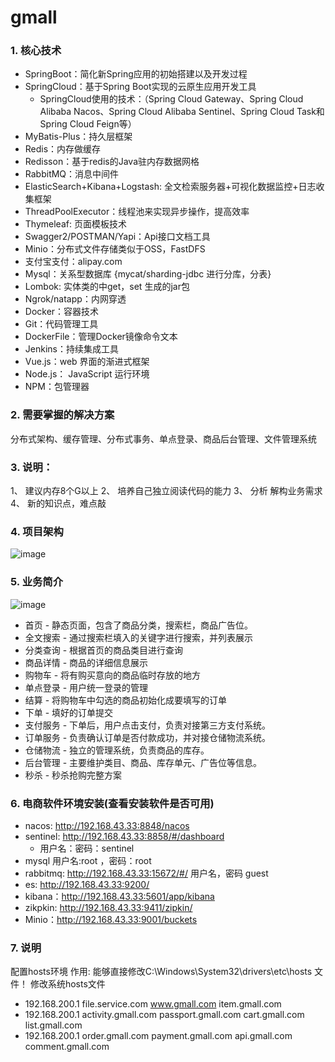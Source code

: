 # gmall
### 1. 核心技术
- SpringBoot：简化新Spring应用的初始搭建以及开发过程
- SpringCloud：基于Spring Boot实现的云原生应用开发工具
  - SpringCloud使用的技术：（Spring Cloud Gateway、Spring Cloud Alibaba Nacos、Spring Cloud Alibaba Sentinel、Spring Cloud Task和Spring Cloud Feign等）
- MyBatis-Plus：持久层框架
- Redis：内存做缓存
- Redisson：基于redis的Java驻内存数据网格
- RabbitMQ：消息中间件
- ElasticSearch+Kibana+Logstash: 全文检索服务器+可视化数据监控+日志收集框架
- ThreadPoolExecutor：线程池来实现异步操作，提高效率
- Thymeleaf: 页面模板技术
- Swagger2/POSTMAN/Yapi：Api接口文档工具
- Minio：分布式文件存储类似于OSS，FastDFS
- 支付宝支付：alipay.com
- Mysql：关系型数据库 {mycat/sharding-jdbc 进行分库，分表}
- Lombok: 实体类的中get，set 生成的jar包
- Ngrok/natapp：内网穿透
- Docker：容器技术
- Git：代码管理工具
- DockerFile：管理Docker镜像命令文本
- Jenkins：持续集成工具
- Vue.js：web 界面的渐进式框架
- Node.js： JavaScript 运行环境
- NPM：包管理器

### 2. 需要掌握的解决方案
 分布式架构、缓存管理、分布式事务、单点登录、商品后台管理、文件管理系统

### 3. 说明：
1、	建议内存8个G以上
2、	培养自己独立阅读代码的能力
3、	分析 解构业务需求
4、	新的知识点，难点敲

### 4. 项目架构

![image](https://user-images.githubusercontent.com/130919429/236773293-f21cb3f7-815f-42fa-97a4-8b8e3ad7aa95.png)


### 5. 业务简介

![image](https://user-images.githubusercontent.com/130919429/236773518-c554bba4-fd55-49f8-8408-95a98aef30ae.png)


- 首页	      - 静态页面，包含了商品分类，搜索栏，商品广告位。
- 全文搜索	  - 通过搜索栏填入的关键字进行搜索，并列表展示
- 分类查询	  - 根据首页的商品类目进行查询
- 商品详情	  - 商品的详细信息展示
- 购物车	     - 将有购买意向的商品临时存放的地方
- 单点登录	  - 用户统一登录的管理
- 结算	      - 将购物车中勾选的商品初始化成要填写的订单
- 下单	      - 填好的订单提交
- 支付服务	  - 下单后，用户点击支付，负责对接第三方支付系统。
- 订单服务	  - 负责确认订单是否付款成功，并对接仓储物流系统。
- 仓储物流	  - 独立的管理系统，负责商品的库存。
- 后台管理	  - 主要维护类目、商品、库存单元、广告位等信息。
- 秒杀	      - 秒杀抢购完整方案

### 6. 电商软件环境安装(查看安装软件是否可用)
- nacos: http://192.168.43.33:8848/nacos
- sentinel: http://192.168.43.33:8858/#/dashboard
  - 用户名：密码：sentinel
- mysql 用户名:root ，密码：root
- rabbitmq: http://192.168.43.33:15672/#/ 用户名，密码 guest 
- es: http://192.168.43.33:9200/
- kibana：http://192.168.43.33:5601/app/kibana
- zikpkin: http://192.168.43.33:9411/zipkin/
- Minio：http://192.168.43.33:9001/buckets

### 7. 说明
配置hosts环境
作用: 能够直接修改C:\Windows\System32\drivers\etc\hosts 文件！
修改系统hosts文件
- 192.168.200.1 file.service.com www.gmall.com item.gmall.com 
- 192.168.200.1 activity.gmall.com passport.gmall.com cart.gmall.com list.gmall.com 
- 192.168.200.1 order.gmall.com payment.gmall.com api.gmall.com comment.gmall.com

